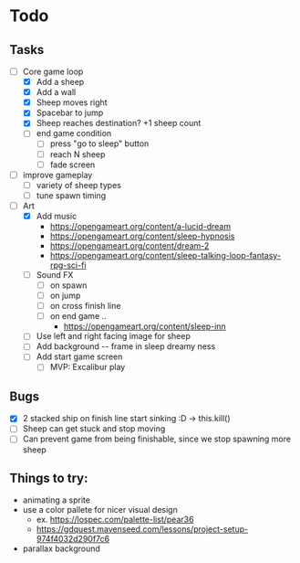 # Todo

## Tasks

- [ ] Core game loop
  - [x] Add a sheep
  - [x] Add a wall
  - [x] Sheep moves right
  - [x] Spacebar to jump
  - [x] Sheep reaches destination? +1 sheep count
  - [ ] end game condition
    - [ ] press "go to sleep" button
    - [ ] reach N sheep
    - [ ] fade screen
- [ ] improve gameplay
  - [ ] variety of sheep types
  - [ ] tune spawn timing
- [ ] Art
  - [x] Add music
    - https://opengameart.org/content/a-lucid-dream
    - https://opengameart.org/content/sleep-hypnosis
    - https://opengameart.org/content/dream-2
    - https://opengameart.org/content/sleep-talking-loop-fantasy-rpg-sci-fi
  - [ ] Sound FX
    - [ ] on spawn
    - [ ] on jump
    - [ ] on cross finish line
    - [ ] on end game ..
      - https://opengameart.org/content/sleep-inn
  - [ ] Use left and right facing image for sheep
  - [ ] Add background -- frame in sleep dreamy ness
  - [ ] Add start game screen
    - [ ] MVP: Excalibur play

## Bugs

- [x] 2 stacked ship on finish line start sinking :D -> this.kill()
- [ ] Sheep can get stuck and stop moving
- [ ] Can prevent game from being finishable, since we stop spawning more sheep

## Things to try:

- animating a sprite
- use a color pallete for nicer visual design
  - ex. https://lospec.com/palette-list/pear36
  - https://gdquest.mavenseed.com/lessons/project-setup-974f4032d290f7c6
- parallax background
